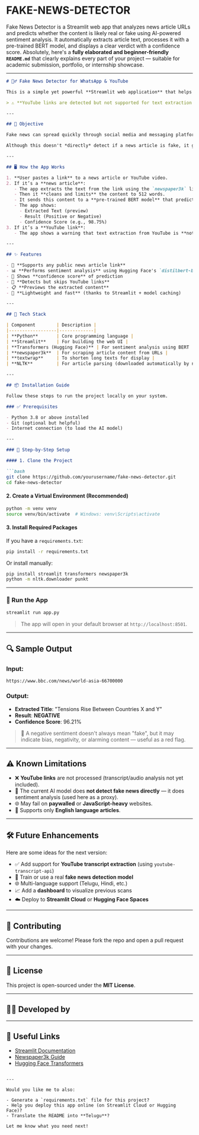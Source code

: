 # FAKE-NEWS-DETECTOR
Fake News Detector is a Streamlit web app that analyzes news article URLs and predicts whether the content is likely real or fake using AI-powered sentiment analysis. It automatically extracts article text, processes it with a pre-trained BERT model, and displays a clear verdict with a confidence score.
Absolutely, here's a **fully elaborated and beginner-friendly `README.md`** that clearly explains every part of your project — suitable for academic submission, portfolio, or internship showcase.

---

````markdown
# 🕵️‍♂️ Fake News Detector for WhatsApp & YouTube

This is a simple yet powerful **Streamlit web application** that helps users verify whether the content from a **news article URL** (often shared on WhatsApp, Telegram, or Facebook) might be **fake or misleading**. It does this by analyzing the **sentiment** (positive or negative) of the content using a **pre-trained AI model from Hugging Face**.

> ⚠️ **YouTube links are detected but not supported for text extraction in this version.**

---

## 🎯 Objective

Fake news can spread quickly through social media and messaging platforms. This tool aims to give users an easy way to **check the tone** (positive or negative sentiment) of a news article before trusting or sharing it.

Although this doesn't *directly* detect if a news article is fake, it gives **basic insight** into the article’s nature using AI-powered sentiment analysis.

---

## 🖥️ How the App Works

1. **User pastes a link** to a news article or YouTube video.
2. If it’s a **news article**:
   - The app extracts the text from the link using the `newspaper3k` library.
   - Then it **cleans and limits** the content to 512 words.
   - It sends this content to a **pre-trained BERT model** that predicts if the sentiment is `POSITIVE` or `NEGATIVE`.
   - The app shows:
     - Extracted Text (preview)
     - Result (Positive or Negative)
     - Confidence Score (e.g., 98.75%)
3. If it’s a **YouTube link**:
   - The app shows a warning that text extraction from YouTube is **not supported** in this version.

---

## ✨ Features

- 📰 **Supports any public news article link**
- 📊 **Performs sentiment analysis** using Hugging Face's `distilbert-base-uncased-finetuned-sst-2-english`
- 💬 Shows **confidence score** of prediction
- 🚫 **Detects but skips YouTube links**
- 📋 **Previews the extracted content**
- 🧠 **Lightweight and fast** (thanks to Streamlit + model caching)

---

## 🔧 Tech Stack

| Component        | Description |
|------------------|-------------|
| **Python**       | Core programming language |
| **Streamlit**    | For building the web UI |
| **Transformers (Hugging Face)** | For sentiment analysis using BERT |
| **newspaper3k**  | For scraping article content from URLs |
| **textwrap**     | To shorten long texts for display |
| **NLTK**         | For article parsing (downloaded automatically by newspaper3k) |

---

## 📦 Installation Guide

Follow these steps to run the project locally on your system.

### ✅ Prerequisites

- Python 3.8 or above installed
- Git (optional but helpful)
- Internet connection (to load the AI model)

---

### 🚀 Step-by-Step Setup

#### 1. Clone the Project

```bash
git clone https://github.com/yourusername/fake-news-detector.git
cd fake-news-detector
````

#### 2. Create a Virtual Environment (Recommended)

```bash
python -m venv venv
source venv/bin/activate  # Windows: venv\Scripts\activate
```

#### 3. Install Required Packages

If you have a `requirements.txt`:

```bash
pip install -r requirements.txt
```

Or install manually:

```bash
pip install streamlit transformers newspaper3k
python -m nltk.downloader punkt
```

---

### 🏃 Run the App

```bash
streamlit run app.py
```

> The app will open in your default browser at `http://localhost:8501`.

---

## 🔍 Sample Output

### Input:

```
https://www.bbc.com/news/world-asia-66700000
```

### Output:

* **Extracted Title**: "Tensions Rise Between Countries X and Y"
* **Result**: **NEGATIVE**
* **Confidence Score**: 96.21%

> 🧠 A negative sentiment doesn't always mean "fake", but it may indicate bias, negativity, or alarming content — useful as a red flag.

---

## ⚠️ Known Limitations

* ❌ **YouTube links** are not processed (transcript/audio analysis not yet included).
* 🤖 The current AI model does **not detect fake news directly** — it does sentiment analysis (used here as a proxy).
* 🌐 May fail on **paywalled** or **JavaScript-heavy** websites.
* 🔣 Supports only **English language articles**.

---

## 🛠️ Future Enhancements

Here are some ideas for the next version:

* ✅ Add support for **YouTube transcript extraction** (using `youtube-transcript-api`)
* 🔬 Train or use a real **fake news detection model**
* 🌐 Multi-language support (Telugu, Hindi, etc.)
* 📈 Add a **dashboard** to visualize previous scans
* ☁️ Deploy to **Streamlit Cloud** or **Hugging Face Spaces**

---

## 🤝 Contributing

Contributions are welcome! Please fork the repo and open a pull request with your changes.

---

## 📜 License

This project is open-sourced under the **MIT License**.

---

## 🧑‍💻 Developed by



---

## 📎 Useful Links

* [Streamlit Documentation](https://docs.streamlit.io/)
* [Newspaper3k Guide](https://newspaper.readthedocs.io/en/latest/)
* [Hugging Face Transformers](https://huggingface.co/transformers/)

```

---

Would you like me to also:

- Generate a `requirements.txt` file for this project?
- Help you deploy this app online (on Streamlit Cloud or Hugging Face)?
- Translate the README into **Telugu**?

Let me know what you need next!
```
